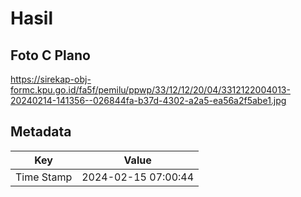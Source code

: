 # Hasil

## Foto C Plano

https://sirekap-obj-formc.kpu.go.id/fa5f/pemilu/ppwp/33/12/12/20/04/3312122004013-20240214-141356--026844fa-b37d-4302-a2a5-ea56a2f5abe1.jpg


## Metadata

| Key        | Value               |
| ---------- | ------------------- |
| Time Stamp | 2024-02-15 07:00:44 |



